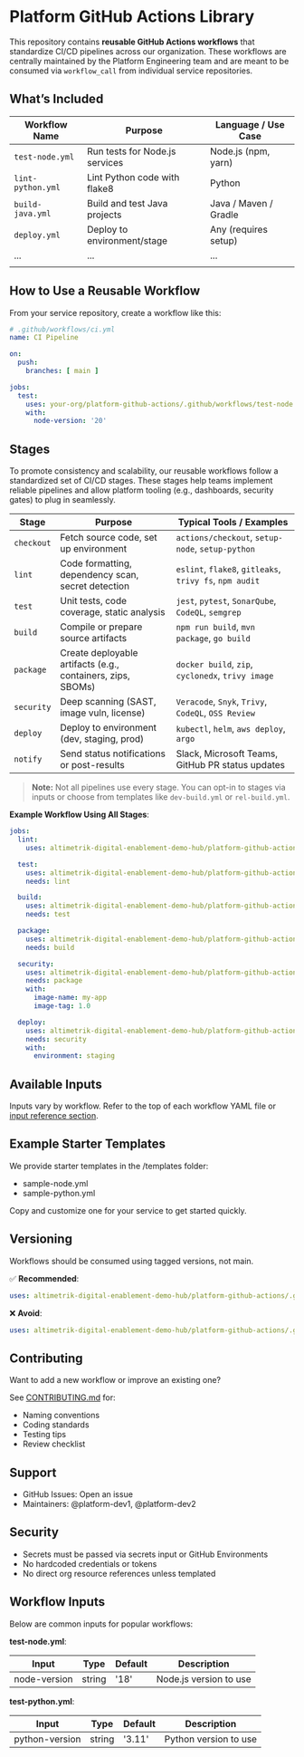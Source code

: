 # Platform GitHub Actions Library

This repository contains **reusable GitHub Actions workflows** that standardize CI/CD pipelines across our organization. These workflows are centrally maintained by the Platform Engineering team and are meant to be consumed via `workflow_call` from individual service repositories.

## What’s Included

| Workflow Name       | Purpose                         | Language / Use Case   |
|---------------------|---------------------------------|-----------------------|
| `test-node.yml`     | Run tests for Node.js services  | Node.js (npm, yarn)   |
| `lint-python.yml`   | Lint Python code with flake8    | Python                |
| `build-java.yml`    | Build and test Java projects    | Java / Maven / Gradle |
| `deploy.yml`        | Deploy to environment/stage     | Any (requires setup)  |
| ...                 | ...                             | ...                   |
|                     |                                 |                       |

## How to Use a Reusable Workflow

From your service repository, create a workflow like this:

```yaml
# .github/workflows/ci.yml
name: CI Pipeline

on:
  push:
    branches: [ main ]

jobs:
  test:
    uses: your-org/platform-github-actions/.github/workflows/test-node.yml@v1
    with:
      node-version: '20'
```

## Stages

To promote consistency and scalability, our reusable workflows follow a standardized set of CI/CD stages. These stages help teams implement reliable pipelines and allow platform tooling (e.g., dashboards, security gates) to plug in seamlessly.

| Stage       | Purpose                                                      | Typical Tools / Examples                          |
|-------------|--------------------------------------------------------------|---------------------------------------------------|
| `checkout`  | Fetch source code, set up environment                        | `actions/checkout`, `setup-node`, `setup-python`  |
| `lint`      | Code formatting, dependency scan, secret detection           | `eslint`, `flake8`, `gitleaks`, `trivy fs`, `npm audit` |
| `test`      | Unit tests, code coverage, static analysis                   | `jest`, `pytest`, `SonarQube`, `CodeQL`, `semgrep`|
| `build`     | Compile or prepare source artifacts                          | `npm run build`, `mvn package`, `go build`        |
| `package`   | Create deployable artifacts (e.g., containers, zips, SBOMs)  | `docker build`, `zip`, `cyclonedx`, `trivy image` |
| `security`  | Deep scanning (SAST, image vuln, license)                    | `Veracode`, `Snyk`, `Trivy`, `CodeQL`, `OSS Review` |
| `deploy`    | Deploy to environment (dev, staging, prod)                   | `kubectl`, `helm`, `aws deploy`, `argo`           |
| `notify`    | Send status notifications or post-results                    | Slack, Microsoft Teams, GitHub PR status updates  |

> **Note:** Not all pipelines use every stage. You can opt-in to stages via inputs or choose from templates like `dev-build.yml` or `rel-build.yml`.

**Example Workflow Using All Stages**:

```yaml
jobs:
  lint:
    uses: altimetrik-digital-enablement-demo-hub/platform-github-actions/.github/workflows/lint-node.yml@v1

  test:
    uses: altimetrik-digital-enablement-demo-hub/platform-github-actions/.github/workflows/test-node.yml@v1
    needs: lint

  build:
    uses: altimetrik-digital-enablement-demo-hub/platform-github-actions/.github/workflows/build-node.yml@v1
    needs: test

  package:
    uses: altimetrik-digital-enablement-demo-hub/platform-github-actions/.github/workflows/package-node.yml@v1
    needs: build

  security:
    uses: altimetrik-digital-enablement-demo-hub/platform-github-actions/.github/workflows/security-scan.yml@v1
    needs: package
    with:
      image-name: my-app
      image-tag: 1.0

  deploy:
    uses: altimetrik-digital-enablement-demo-hub/platform-github-actions/.github/workflows/deploy.yml@v1
    needs: security
    with:
      environment: staging
```

## Available Inputs

Inputs vary by workflow. Refer to the top of each workflow YAML file or [input reference section](#workflow-inputs).

## Example Starter Templates

We provide starter templates in the /templates folder:

- sample-node.yml
- sample-python.yml

Copy and customize one for your service to get started quickly.

## Versioning

Workflows should be consumed using tagged versions, not main.

✅ **Recommended**:

```yaml
uses: altimetrik-digital-enablement-demo-hub/platform-github-actions/.github/workflows/test-node.yml@v1
```

❌ **Avoid**:

```yaml
uses: altimetrik-digital-enablement-demo-hub/platform-github-actions/.github/workflows/test-node.yml@main
```

## Contributing

Want to add a new workflow or improve an existing one?

See [CONTRIBUTING.md](./CONTRIBUTING.md) for:

- Naming conventions
- Coding standards
- Testing tips
- Review checklist

## Support

- GitHub Issues: Open an issue
- Maintainers: @platform-dev1, @platform-dev2

## Security

- Secrets must be passed via secrets input or GitHub Environments
- No hardcoded credentials or tokens
- No direct org resource references unless templated

## Workflow Inputs

Below are common inputs for popular workflows:

**test-node.yml**:

| Input        | Type   | Default | Description            |
|--------------|--------|---------|------------------------|
| node-version | string | '18'    | Node.js version to use |

**test-python.yml**:

| Input          | Type   | Default | Description           |
|----------------|--------|---------|-----------------------|
| python-version | string | '3.11'  | Python version to use |

